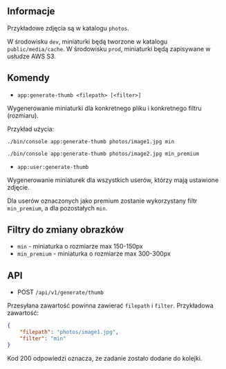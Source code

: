 ## Informacje
Przykładowe zdjęcia są w katalogu `photos`.

W środowisku `dev`, miniaturki będą tworzone w katalogu `public/media/cache`.
W środowisku `prod`, miniaturki będą zapisywane w usłudze AWS S3.

## Komendy

* `app:generate-thumb <filepath> [<filter>]`

Wygenerowanie miniaturki dla konkretnego pliku i konkretnego filtru (rozmiaru).

Przykład użycia:

`./bin/console app:generate-thumb photos/image1.jpg min`

`./bin/console app:generate-thumb photos/image2.jpg min_premium`

* `app:user:generate-thumb`

Wygenerowanie miniaturek dla wszystkich userów, którzy mają ustawione zdjęcie.

Dla userów oznaczonych jako premium zostanie wykorzystany filtr `min_premium`,
a dla pozostałych `min`.

## Filtry do zmiany obrazków
- `min` - miniaturka o rozmiarze max 150-150px
- `min_premium` - miniaturka o rozmiarze max 300-300px

## API
* POST `/api/v1/generate/thumb`
 
Przesyłana zawartość powinna zawierać `filepath` i `filter`.
Przykładowa zawartość:
```json
{
    "filepath": "photos/image1.jpg", 
    "filter": "min"
}
```
Kod 200 odpowiedzi oznacza, że zadanie zostało dodane do kolejki.
